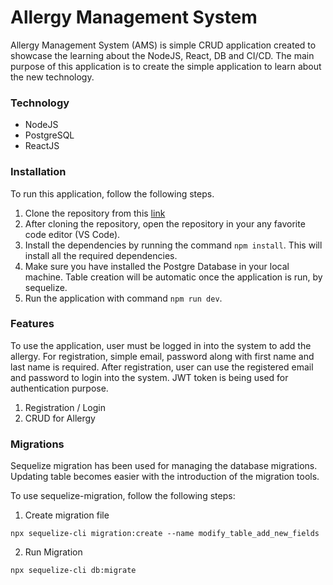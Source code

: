 # Allergy Management System

Allergy Management System (AMS) is simple CRUD application created to showcase the learning about the NodeJS, React, DB and CI/CD. The main purpose of this application is to create the simple application to learn about the new technology.

### Technology

- NodeJS
- PostgreSQL
- ReactJS

### Installation

To run this application, follow the following steps.

1. Clone the repository from this [link](https://github.com/azens1995/ams-backend.git)
2. After cloning the repository, open the repository in your any favorite code editor (VS Code).
3. Install the dependencies by running the command `npm install`. This will install all the required dependencies.
4. Make sure you have installed the Postgre Database in your local machine. Table creation will be automatic once the application is run, by sequelize.
5. Run the application with command `npm run dev`.

### Features

To use the application, user must be logged in into the system to add the allergy.
For registration, simple email, password along with first name and last name is required.
After registration, user can use the registered email and password to login into the system.
JWT token is being used for authentication purpose.

1. Registration / Login
2. CRUD for Allergy

### Migrations

Sequelize migration has been used for managing the database migrations. Updating table becomes easier with the introduction of the migration tools.

To use sequelize-migration, follow the following steps:

1. Create migration file

```
npx sequelize-cli migration:create --name modify_table_add_new_fields
```

2. Run Migration

```
npx sequelize-cli db:migrate
```
